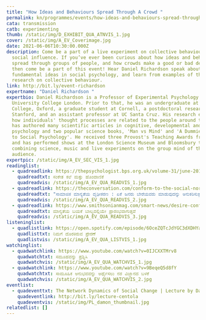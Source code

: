 ```yaml
---
title: "How Ideas and Behaviours Spread Through A Crowd "
permalink: kn/programmes/events/how-ideas-and-behaviours-spread-through-a-crowd/
cata: transmission
catb: experimenting
thumb: /static/img/D_EXHIBIT_QUA_ATNVIS_1.jpg
cover: /static/img/A_EV_Coverimage.jpg
date: 2021-06-06T10:30:00.000Z
description: Come be a part of a live experiment on collective behaviour and
  social influence. If you’ve ever been curious about how ideas and behaviours
  spread through groups of people, and how crowds make a good or bad decision,
  then come be a part of this event! Hear Daniel Richardson speak about
  fundamental ideas in social psychology, and learn from examples of the latest
  research on collective behaviour.
link: http://bit.ly/event-richardson
expertname: "Daniel Richardson "
expertbio: Daniel Richardson is a Professor of Experimental Psychology at
  University College London. Prior to that, he was an undergraduate at Magdalen
  College, Oxford, a graduate student at Cornell, a postdoctoral researcher at
  Stanford, and an assistant professor at UC Santa Cruz. His research examines
  how individuals' thought processes are related to the people around them. He
  has authored many scientific articles in cognitive, developmental and social
  psychology and two popular science books, 'Man vs Mind' and 'A Dummies Guide
  to Social Psychology'. He received three Provost's Teaching Awards from UCL,
  and has performed shows at the London Science Museum and Bloomsbury theatre
  combining science, music and live experiments on the group mind of the
  audience.
expertpic: /static/img/A_EV_SEC_VIS_1.jpg
readinglist:
  - quadreadlink: https://thepsychologist.bps.org.uk/volume-31/june-2018/synchrony-and-art-signalling
    quadreadtxt: ಸಂಕೇತ ಕಲೆ ಮತ್ತು ಹೊಂದಾಣಿಕೆ
    quadreadvis: /static/img/A_EV_QUA_READVIS_1.jpg
  - quadreadlink: https://theconversation.com/conform-to-the-social-norm-why-people-follow-what-other-people-do-107446
    quadreadtxt: "ಸಾಮಾಜಿಕ ಮಾನ್ಯತೆಯ ದೃಢೀಕರಣ : ಏಕೆ ಜನರು ಬೇರೆಯವರು ಮಾಡುವುದನ್ನು ಅನುಕರಿಸುತ್ತಾರೆ?"
    quadreadvis: /static/img/A_EV_QUA_READVIS_2.jpg
  - quadreadlink: https://www.smithsonianmag.com/smart-news/desire-conform-starts-toddlers-180954535/
    quadreadtxt: ಮಾನ್ಯತೆಯ ಬಯಕೆ ಬಾಲ್ಯದಲ್ಲಿಯೇ ಪ್ರಾರಂಭವಾಗುತ್ತದೆ
    quadreadvis: /static/img/A_EV_QUA_READVIS_3.jpg
listeninglist:
  - quadlistlink: https://open.spotify.com/episode/6OceZQTcJdYGC3dXDHYa9w
    quadlisttxt: ನಿಮಗೆ ದೊರಕಿರುವ ಪ್ರೇರಣೆ
    quadlistvis: /static/img/A_EV_QUA_LISTVIS_1.jpg
watchinglist:
  - quadwatchlink: https://www.youtube.com/watch?v=0IJCXXTMrv8
    quadwatchtxt: ಸಮೂಹವನ್ನು ಪ್ರಶ್ನಿಸಿ
    quadwatchvis: /static/img/A_EV_QUA_WATCHVIS_1.jpg
  - quadwatchlink: https://www.youtube.com/watch?v=9BeqeQ5d8fY
    quadwatchtxt: ಸಾಮೂಹಿಕ ಅನುಭವವನ್ನು ಅರ್ಥೈಸಲು ನರ ವಿಜ್ಞಾನದ ಬಳಕೆ
    quadwatchvis: /static/img/A_EV_QUA_WATCHVIS_2.jpg
eventlist:
  - quadeventtxt: The Network Dynamics of Social Change | Lecture by Damon Centola
    quadeventlink: http://bit.ly/lecture-centola
    quadeventvis: /static/img/PL_damon_thumbnail.jpg
relatedlist: []
---
```

